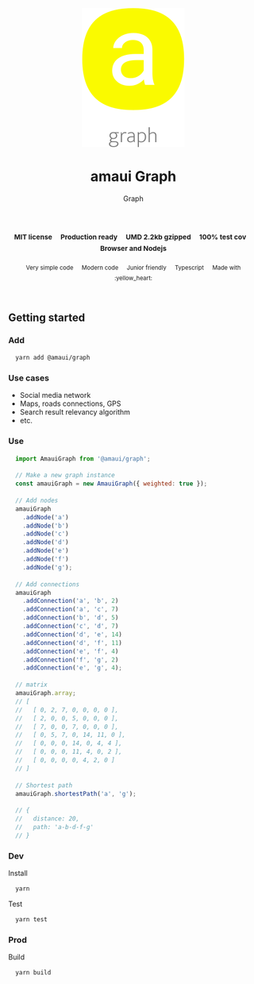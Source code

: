
</br >
</br >

<p align='center'>
  <a target='_blank' rel='noopener noreferrer' href='#'>
    <img src='utils/images/logo.svg' alt='amaui logo' />
  </a>
</p>

<h1 align='center'>amaui Graph</h1>

<p align='center'>
  Graph
</p>

<br />

<h3 align='center'>
  <sub>MIT license&nbsp;&nbsp;&nbsp;&nbsp;</sub>
  <sub>Production ready&nbsp;&nbsp;&nbsp;&nbsp;</sub>
  <sub>UMD 2.2kb gzipped&nbsp;&nbsp;&nbsp;&nbsp;</sub>
  <sub>100% test cov&nbsp;&nbsp;&nbsp;&nbsp;</sub>
  <sub>Browser and Nodejs</sub>
</h3>

<p align='center'>
  <sub>Very simple code&nbsp;&nbsp;&nbsp;&nbsp;</sub>
  <sub>Modern code&nbsp;&nbsp;&nbsp;&nbsp;</sub>
  <sub>Junior friendly&nbsp;&nbsp;&nbsp;&nbsp;</sub>
  <sub>Typescript&nbsp;&nbsp;&nbsp;&nbsp;</sub>
  <sub>Made with :yellow_heart:</sub>
</p>

<br />

## Getting started

### Add

```sh
  yarn add @amaui/graph
```

### Use cases
- Social media network
- Maps, roads connections, GPS
- Search result relevancy algorithm
- etc.

### Use

```javascript
  import AmauiGraph from '@amaui/graph';

  // Make a new graph instance
  const amauiGraph = new AmauiGraph({ weighted: true });

  // Add nodes
  amauiGraph
    .addNode('a')
    .addNode('b')
    .addNode('c')
    .addNode('d')
    .addNode('e')
    .addNode('f')
    .addNode('g');

  // Add connections
  amauiGraph
    .addConnection('a', 'b', 2)
    .addConnection('a', 'c', 7)
    .addConnection('b', 'd', 5)
    .addConnection('c', 'd', 7)
    .addConnection('d', 'e', 14)
    .addConnection('d', 'f', 11)
    .addConnection('e', 'f', 4)
    .addConnection('f', 'g', 2)
    .addConnection('e', 'g', 4);

  // matrix
  amauiGraph.array;
  // [
  //   [ 0, 2, 7, 0, 0, 0, 0 ],
  //   [ 2, 0, 0, 5, 0, 0, 0 ],
  //   [ 7, 0, 0, 7, 0, 0, 0 ],
  //   [ 0, 5, 7, 0, 14, 11, 0 ],
  //   [ 0, 0, 0, 14, 0, 4, 4 ],
  //   [ 0, 0, 0, 11, 4, 0, 2 ],
  //   [ 0, 0, 0, 0, 4, 2, 0 ]
  // ]

  // Shortest path
  amauiGraph.shortestPath('a', 'g');

  // {
  //   distance: 20,
  //   path: 'a-b-d-f-g'
  // }
```

### Dev

Install

```sh
  yarn
```

Test

```sh
  yarn test
```

### Prod

Build

```sh
  yarn build
```
